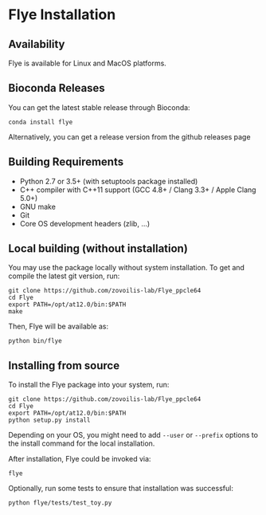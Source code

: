 Flye Installation
=================

Availability
------------

Flye is available for Linux and MacOS platforms.

Bioconda Releases
-----------------

You can get the latest stable release through Bioconda:

    conda install flye

Alternatively, you can get a release version from the github releases page


Building Requirements
---------------------

* Python 2.7 or 3.5+ (with setuptools package installed)
* C++ compiler with C++11 support (GCC 4.8+ / Clang 3.3+ / Apple Clang 5.0+)
* GNU make
* Git
* Core OS development headers (zlib, ...)


Local building (without installation)
-------------------------------------

You may use the package locally without system installation.
To get and compile the latest git version, run:

    git clone https://github.com/zovoilis-lab/Flye_ppcle64
    cd Flye
    export PATH=/opt/at12.0/bin:$PATH
    make

Then, Flye will be available as:

    python bin/flye


Installing from source
----------------------

To install the Flye package into your system, run:

    git clone https://github.com/zovoilis-lab/Flye_ppcle64
    cd Flye
    export PATH=/opt/at12.0/bin:$PATH
    python setup.py install

Depending on your OS, you might need to add
```--user``` or ```--prefix``` options to the 
install command for the local installation.

After installation, Flye could be invoked via:

    flye

Optionally, run some tests to ensure that installation was successful:

    python flye/tests/test_toy.py
